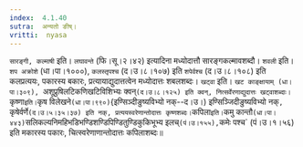```yaml
---
index:  4.1.40
sutra:  अन्यतो ङीष्।
vritti:  nyasa
---
```


`सारङ्गी, कल्माषी` इति। `लघावन्ते` (फि।सू।२।४२) इत्यादिना मध्योदात्तौ सारङ्गकल्मावशब्दौ। `शवली` इति। `शप अक्रोशे` (धा।पा।१०००), `कलस्तृपश्च` (द।उ।८।१०७) इति `शपेर्वश्च` (द।उ।८।१०८) इति कलप्रत्ययः, पकारस्य बकारः, प्रत्यायाद्युदात्तत्वेन मध्योदात्तः शबलशब्दः। `खट्वा` इति। `खट काङ्क्षायाम् (धा।पा।३०९), `अशूप्रुषिलटिकणिखटिविशिभ्यः क्वन्` (द।उ।८।१२५) इति क्वन्, नित्सर्वेरणाद्युदात्तः खट्वाशब्दाः। `कृष्णा` इति। `कृष विलेखने` (धा।पा।९९०) `{इण्सिञ्दीङुष्यविभ्यो नक्--द।उ।) इण्सिञ्जिदीङुष्यविभ्यो नक्`, `कृषेर्वर्णे` (द।उ।५।३५।३७) इति नक्, प्रत्ययस्वरेणान्तोदात्तः कृष्णशब्दः। `कपिला` इति। `कमु कान्तौ` (धा।पा।४४३) `सलिकल्यनिमहिभडिभण्डिशण्डिपिण्डितुण्डिकुकिभूभ्य इलच्` (पं।उ।१५५), `कमेः पश्च` (पं।उ।१।५६) इति मकारस्य पकारः, चित्स्वरेणाणान्तोदात्तः कपिलाशब्दः॥
